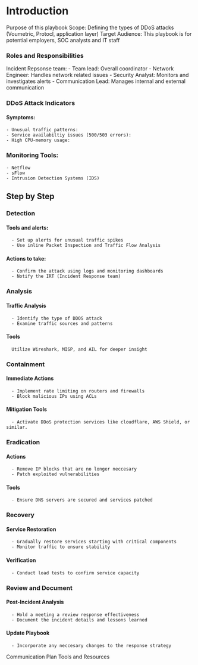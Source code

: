 # Introduction
  Purpose of this playbook
  Scope: Defining the types of DDoS attacks (Voumetric, Protocl, application layer)
  Target Audience: This playbook is for potential employers, SOC analysts and IT staff

### Roles and Responsibilities
  Incident Repsonse team:
    - Team lead: Overall coordinator 
    - Network Engineer: Handles network related issues
    - Security Analyst: Monitors and investigates alerts
    - Communication Lead: Manages internal and external communication

### DDoS Attack Indicators
 #### Symptoms: 
    - Unusual traffic patterns: 
    - Service availabiltiy issues (500/503 errors):
    - High CPU-memory usage: 

  ### Monitoring Tools:
    - Netflow
    - sFlow
    - Intrusion Detection Systems (IDS)

## Step by Step

  ### Detection
   #### Tools and alerts:
      - Set up alerts for unusual traffic spikes
      - Use inline Packet Inspection and Traffic Flow Analysis
  #### Actions to take:
      - Confirm the attack using logs and monitoring dashboards
      - Notify the IRT (Incident Response team)
      
  ### Analysis
   #### Traffic Analysis 
      - Identify the type of DDOS attack
      - Examine traffic sources and patterns
   #### Tools
      Utilize Wireshark, MISP, and AIL for deeper insight
      
  ### Containment
  #### Immediate Actions
      - Implement rate limiting on routers and firewalls
      - Block malicious IPs using ACLs
  #### Mitigation Tools
      - Activate DDoS protection services like cloudflare, AWS Shield, or similar. 
      
 ### Eradication
   #### Actions
      - Remove IP blocks that are no longer neccesary
      - Patch exploited vulnerabilities
   #### Tools
      - Ensure DNS servers are secured and services patched
      
  ### Recovery
   #### Service Restoration
      - Gradually restore services starting with critical components
      - Monitor traffic to ensure stability
   #### Verification
      - Conduct load tests to confirm service capacity
      
  ### Review and Document
  #### Post-Incident Analysis 
      - Hold a meeting a review response effectiveness
      - Document the incident details and lessons learned
  #### Update Playbook 
      - Incorporate any neccesary changes to the response strategy
      
  Communication Plan
  Tools and Resources
